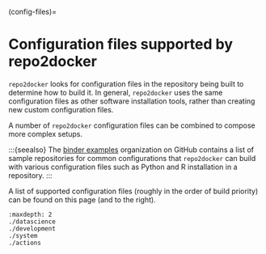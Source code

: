 (config-files)=

# Configuration files supported by repo2docker

`repo2docker` looks for configuration files in the repository being built
to determine how to build it. In general, `repo2docker` uses the same
configuration files as other software installation tools,
rather than creating new custom configuration files.

A number of `repo2docker` configuration files can be combined to compose more
complex setups.

:::{seealso}
The [binder examples](https://github.com/binder-examples) organization on
GitHub contains a list of sample repositories for common configurations
that `repo2docker` can build with various configuration files such as
Python and R installation in a repository.
:::

A list of supported configuration files (roughly in the order of build priority)
can be found on this page (and to the right).


```{toctree}
:maxdepth: 2
./datascience
./development
./system
./actions
```